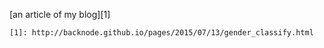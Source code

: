 [an article of my blog][1]

    [1]: http://backnode.github.io/pages/2015/07/13/gender_classify.html
